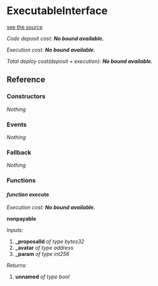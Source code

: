 # ExecutableInterface
[see the source](https://github.com/daostack/daostack/tree/master/contracts/universalSchemes/ExecutableInterface.sol)

*Code deposit cost: **No bound available.***

*Execution cost: **No bound available.***

*Total deploy cost(deposit + execution): **No bound available.***

> 

## Reference
### Constructors
*Nothing*
### Events
*Nothing*
### Fallback
*Nothing*
### Functions
#### *function* execute

*Execution cost: **No bound available.***

**nonpayable**

*Inputs:*

1. **_proposalId** *of type bytes32*
2. **_avatar** *of type address*
3. **_param** *of type int256*

*Returns:*

1. **unnamed** *of type bool*


